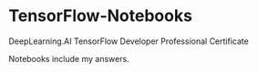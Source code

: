 # TensorFlow-Notebooks

DeepLearning.AI TensorFlow Developer Professional Certificate

Notebooks include my answers.
